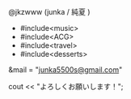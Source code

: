 @jkzwww (junka / 純夏 )

- #include\<music>
- #include\<ACG>
- #include\<travel>
- #include\<desserts>

&mail = "junka5500s@gmail.com"

cout << "よろしくお願いします！";

<!---
jkzwww/jkzwww is a ✨ special ✨ repository because its `README.md` (this file) appears on your GitHub profile.
You can click the Preview link to take a look at your changes.
--->
